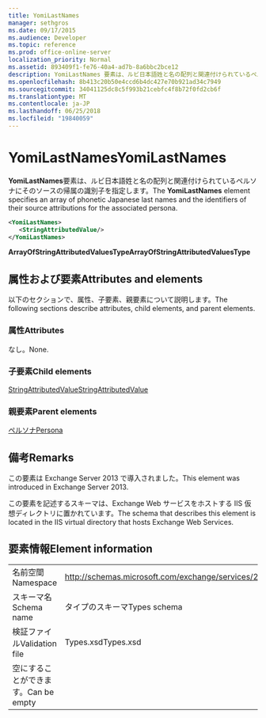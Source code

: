 ```yaml
---
title: YomiLastNames
manager: sethgros
ms.date: 09/17/2015
ms.audience: Developer
ms.topic: reference
ms.prod: office-online-server
localization_priority: Normal
ms.assetid: 893409f1-fe76-40a4-ad7b-8a6bbc2bce12
description: YomiLastNames 要素は、ルビ日本語姓と名の配列と関連付けられているペルソナにそのソースの帰属の識別子を指定します。
ms.openlocfilehash: 8b413c20b50e4ccd6b4dc427e70b921ad34c7949
ms.sourcegitcommit: 34041125dc8c5f993b21cebfc4f8b72f0fd2cb6f
ms.translationtype: MT
ms.contentlocale: ja-JP
ms.lasthandoff: 06/25/2018
ms.locfileid: "19840059"
---
```

# <a name="yomilastnames"></a><span data-ttu-id="1d8c7-103">YomiLastNames</span><span class="sxs-lookup"><span data-stu-id="1d8c7-103">YomiLastNames</span></span>

<span data-ttu-id="1d8c7-104">**YomiLastNames**要素は、ルビ日本語姓と名の配列と関連付けられているペルソナにそのソースの帰属の識別子を指定します。</span><span class="sxs-lookup"><span data-stu-id="1d8c7-104">The **YomiLastNames** element specifies an array of phonetic Japanese last names and the identifiers of their source attributions for the associated persona.</span></span> 
  
```XML
<YomiLastNames>
   <StringAttributedValue/>
</YomiLastNames>
```

 <span data-ttu-id="1d8c7-105">**ArrayOfStringAttributedValuesType**</span><span class="sxs-lookup"><span data-stu-id="1d8c7-105">**ArrayOfStringAttributedValuesType**</span></span>
## <a name="attributes-and-elements"></a><span data-ttu-id="1d8c7-106">属性および要素</span><span class="sxs-lookup"><span data-stu-id="1d8c7-106">Attributes and elements</span></span>

<span data-ttu-id="1d8c7-107">以下のセクションで、属性、子要素、親要素について説明します。</span><span class="sxs-lookup"><span data-stu-id="1d8c7-107">The following sections describe attributes, child elements, and parent elements.</span></span>
  
### <a name="attributes"></a><span data-ttu-id="1d8c7-108">属性</span><span class="sxs-lookup"><span data-stu-id="1d8c7-108">Attributes</span></span>

<span data-ttu-id="1d8c7-109">なし。</span><span class="sxs-lookup"><span data-stu-id="1d8c7-109">None.</span></span>
  
### <a name="child-elements"></a><span data-ttu-id="1d8c7-110">子要素</span><span class="sxs-lookup"><span data-stu-id="1d8c7-110">Child elements</span></span>

[<span data-ttu-id="1d8c7-111">StringAttributedValue</span><span class="sxs-lookup"><span data-stu-id="1d8c7-111">StringAttributedValue</span></span>](stringattributedvalue.md)
  
### <a name="parent-elements"></a><span data-ttu-id="1d8c7-112">親要素</span><span class="sxs-lookup"><span data-stu-id="1d8c7-112">Parent elements</span></span>

[<span data-ttu-id="1d8c7-113">ペルソナ</span><span class="sxs-lookup"><span data-stu-id="1d8c7-113">Persona</span></span>](persona.md)
  
## <a name="remarks"></a><span data-ttu-id="1d8c7-114">備考</span><span class="sxs-lookup"><span data-stu-id="1d8c7-114">Remarks</span></span>

<span data-ttu-id="1d8c7-115">この要素は Exchange Server 2013 で導入されました。</span><span class="sxs-lookup"><span data-stu-id="1d8c7-115">This element was introduced in Exchange Server 2013.</span></span>
  
<span data-ttu-id="1d8c7-116">この要素を記述するスキーマは、Exchange Web サービスをホストする IIS 仮想ディレクトリに置かれています。</span><span class="sxs-lookup"><span data-stu-id="1d8c7-116">The schema that describes this element is located in the IIS virtual directory that hosts Exchange Web Services.</span></span>
  
## <a name="element-information"></a><span data-ttu-id="1d8c7-117">要素情報</span><span class="sxs-lookup"><span data-stu-id="1d8c7-117">Element information</span></span>

|||
|:-----|:-----|
|<span data-ttu-id="1d8c7-118">名前空間</span><span class="sxs-lookup"><span data-stu-id="1d8c7-118">Namespace</span></span>  <br/> |http://schemas.microsoft.com/exchange/services/2006/types  <br/> |
|<span data-ttu-id="1d8c7-119">スキーマ名</span><span class="sxs-lookup"><span data-stu-id="1d8c7-119">Schema name</span></span>  <br/> |<span data-ttu-id="1d8c7-120">タイプのスキーマ</span><span class="sxs-lookup"><span data-stu-id="1d8c7-120">Types schema</span></span>  <br/> |
|<span data-ttu-id="1d8c7-121">検証ファイル</span><span class="sxs-lookup"><span data-stu-id="1d8c7-121">Validation file</span></span>  <br/> |<span data-ttu-id="1d8c7-122">Types.xsd</span><span class="sxs-lookup"><span data-stu-id="1d8c7-122">Types.xsd</span></span>  <br/> |
|<span data-ttu-id="1d8c7-123">空にすることができます。</span><span class="sxs-lookup"><span data-stu-id="1d8c7-123">Can be empty</span></span>  <br/> ||
   

